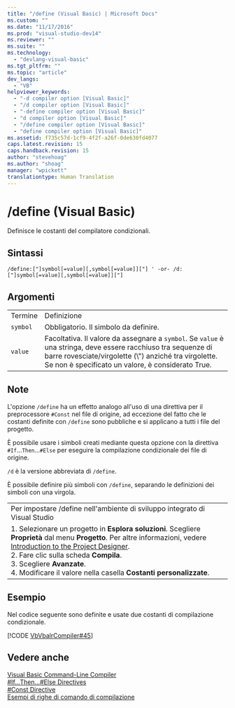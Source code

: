 ```yaml
---
title: "/define (Visual Basic) | Microsoft Docs"
ms.custom: ""
ms.date: "11/17/2016"
ms.prod: "visual-studio-dev14"
ms.reviewer: ""
ms.suite: ""
ms.technology: 
  - "devlang-visual-basic"
ms.tgt_pltfrm: ""
ms.topic: "article"
dev_langs: 
  - "VB"
helpviewer_keywords: 
  - "-d compiler option [Visual Basic]"
  - "/d compiler option [Visual Basic]"
  - "-define compiler option [Visual Basic]"
  - "d compiler option [Visual Basic]"
  - "/define compiler option [Visual Basic]"
  - "define compiler option [Visual Basic]"
ms.assetid: f735c57d-1cf9-4f2f-a26f-0de630fd4077
caps.latest.revision: 15
caps.handback.revision: 15
author: "stevehoag"
ms.author: "shoag"
manager: "wpickett"
translationtype: Human Translation
---
```

# /define (Visual Basic)
Definisce le costanti del compilatore condizionali.  
  
## Sintassi  
  
```  
/define:["]symbol[=value][,symbol[=value]]["] ' -or- /d:["]symbol[=value][,symbol[=value]]["]  
```  
  
## Argomenti  
  
|||  
|-|-|  
|Termine|Definizione|  
|`symbol`|Obbligatorio.  Il simbolo da definire.|  
|`value`|Facoltativa.  Il valore da assegnare a `symbol`.  Se `value` è una stringa, deve essere racchiuso tra sequenze di barre rovesciate\/virgolette \(\\"\) anziché tra virgolette.  Se non è specificato un valore, è considerato True.|  
  
## Note  
 L'opzione `/define` ha un effetto analogo all'uso di una direttiva per il preprocessore `#Const` nel file di origine, ad eccezione del fatto che le costanti definite con `/define` sono pubbliche e si applicano a tutti i file del progetto.  
  
 È possibile usare i simboli creati mediante questa opzione con la direttiva `#If`...`Then`...`#Else` per eseguire la compilazione condizionale dei file di origine.  
  
 `/d` è la versione abbreviata di `/define`.  
  
 È possibile definire più simboli con `/define`, separando le definizioni dei simboli con una virgola.  
  
||  
|-|  
|Per impostare \/define nell'ambiente di sviluppo integrato di Visual Studio|  
|1.  Selezionare un progetto in **Esplora soluzioni**.  Scegliere **Proprietà** dal menu **Progetto**.  Per altre informazioni, vedere [Introduction to the Project Designer](http://msdn.microsoft.com/it-it/898dd854-c98d-430c-ba1b-a913ce3c73d7).<br />2.  Fare clic sulla scheda **Compila**.<br />3.  Scegliere **Avanzate**.<br />4.  Modificare il valore nella casella **Costanti personalizzate**.|  
  
## Esempio  
 Nel codice seguente sono definite e usate due costanti di compilazione condizionale.  
  
 [!CODE [VbVbalrCompiler#45](../CodeSnippet/VS_Snippets_VBCSharp/VbVbalrCompiler#45)]  
  
## Vedere anche  
 [Visual Basic Command\-Line Compiler](../../../visual-basic/reference/command-line-compiler/index.md)   
 [\#If...Then...\#Else Directives](../../../visual-basic/language-reference/directives/if-then-else-directives.md)   
 [\#Const Directive](../../../visual-basic/language-reference/directives/const-directive.md)   
 [Esempi di righe di comando di compilazione](../../../visual-basic/reference/command-line-compiler/sample-compilation-command-lines.md)